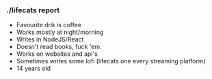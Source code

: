 ### ./lifecats report

- Favourite drik is coffee
- Works mostly at night/morning
- Writes in NodeJS/React
- Doesn't read books, fuck 'em.
- Works on websites and api's
- Sometimes writes some lofi (lifecats one every streaming platform)
- 14 years old
